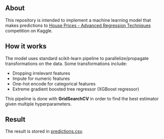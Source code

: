 ## About
This repository is intended to implement a machine learning model that makes predictions to [House Prices - Advanced Regression Techniques](https://www.kaggle.com/competitions/house-prices-advanced-regression-techniques) competition on Kaggle.

## How it works
The model uses standard scikit-learn pipeline to parallelize/propagate transformations on the data.
Some transformations include:
- Dropping irrelevant features
- Impute for numeric features
- One-hot encode for categorical features
- Extreme gradient boosted tree regressor (XGBoost regressor)

This pipeline is done with **GridSearchCV** in order to find the best estimator given multiple hyperparameters.

## Result
The result is stored in [predictions.csv](predictions.csv).